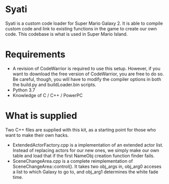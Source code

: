 # Syati
Syati is a custom code loader for Super Mario Galaxy 2. It is able to compile custom code and link to existing functions in the game to create our own code. This codebase is what is used in Super Mario Island. 

# Requirements
- A revision of CodeWarrior is required to use this setup. However, if you want to download the free version of CodeWarrior, you are free to do so. Be careful, though, you will have to modify the compiler options in both the build.py and buildLoader.bin scripts.
- Python 3.7
- Knowledge of C / C++ / PowerPC

# What is supplied
Two C++ files are supplied with this kit, as a starting point for those who want to make their own hacks.
- ExtendedActorFactory.cpp is a implementation of an extended actor list. Instead of replacing actors for our new ones, we simply make our own table and load that if the first NameObj creation function finder fails.
- SceneChangeArea.cpp is a complete reimplementation of SceneChangeArea::control(). It takes two obj_args in, obj_arg0 acceses a list to which Galaxy to go to, and obj_arg1 determines the white fade time.